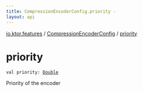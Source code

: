 ```yaml
---
title: CompressionEncoderConfig.priority - 
layout: api
---
```


<div class='api-docs-breadcrumbs'><a href="../index.html">io.ktor.features</a> / <a href="index.html">CompressionEncoderConfig</a> / <a href="./priority.html">priority</a></div>

# priority

<div class="signature"><code><span class="keyword">val </span><span class="identifier">priority</span><span class="symbol">: </span><a href="https://kotlinlang.org/api/latest/jvm/stdlib/kotlin/-double/index.html"><span class="identifier">Double</span></a></code></div>

Priority of the encoder

